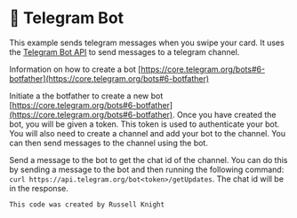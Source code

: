 # 🦓 Telegram Bot

This example sends telegram messages when you swipe your card. It uses the [Telegram Bot API](https://core.telegram.org/bots/api) to send messages to a telegram channel.

Information on how to create a bot [https://core.telegram.org/bots#6-botfather](https://core.telegram.org/bots#6-botfather)

Initiate a the botfather to create a new bot [https://core.telegram.org/bots#6-botfather](https://core.telegram.org/bots#6-botfather). Once you have created the bot, you will be given a token. This token is used to authenticate your bot. You will also need to create a channel and add your bot to the channel. You can then send messages to the channel using the bot.

Send a message to the bot to get the chat id of the channel. You can do this by sending a message to the bot and then running the following command: `curl https://api.telegram.org/bot<token>/getUpdates`. The chat id will be in the response.

```
This code was created by Russell Knight
```
